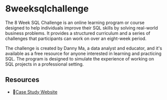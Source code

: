 # 8weeksqlchallenge
The 8 Week SQL Challenge is an online learning program or course designed to help individuals improve their SQL skills by solving real-world business problems. It provides a structured curriculum and a series of challenges that participants can work on over an eight-week period.

The challenge is created by Danny Ma, a data analyst and educator, and it's available as a free resource for anyone interested in learning and practicing SQL. The program is designed to simulate the experience of working on SQL projects in a professional setting.

## Resources
* 🍜[Case Study Website](https://8weeksqlchallenge.com/)

